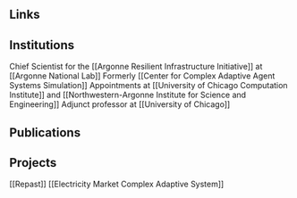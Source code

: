 ## Links
## Institutions
Chief Scientist for the [[Argonne Resilient Infrastructure Initiative]] at [[Argonne National Lab]]
Formerly [[Center for Complex Adaptive Agent Systems Simulation]]
Appointments at [[University of Chicago Computation Institute]] and [[Northwestern-Argonne Institute for Science and Engineering]]
Adjunct professor at [[University of Chicago]]
## Publications

## Projects
[[Repast]]
[[Electricity Market Complex Adaptive System]]
